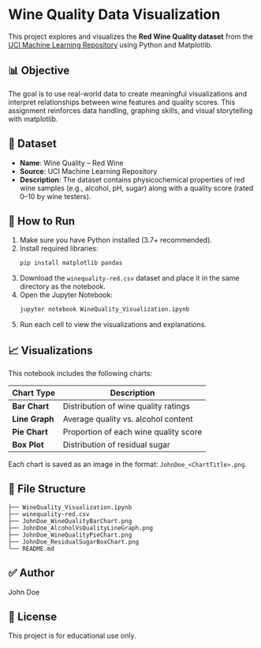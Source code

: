 # Wine Quality Data Visualization

This project explores and visualizes the **Red Wine Quality dataset** from the [UCI Machine Learning Repository](https://archive.ics.uci.edu/ml/datasets/Wine+Quality) using Python and Matplotlib.

## 📊 Objective

The goal is to use real-world data to create meaningful visualizations and interpret relationships between wine features and quality scores. This assignment reinforces data handling, graphing skills, and visual storytelling with matplotlib.

## 📁 Dataset

- **Name**: Wine Quality – Red Wine
- **Source**: UCI Machine Learning Repository
- **Description**: The dataset contains physicochemical properties of red wine samples (e.g., alcohol, pH, sugar) along with a quality score (rated 0–10 by wine testers).

## 🔧 How to Run

1. Make sure you have Python installed (3.7+ recommended).
2. Install required libraries:
   ```bash
   pip install matplotlib pandas
   ```
3. Download the `winequality-red.csv` dataset and place it in the same directory as the notebook.
4. Open the Jupyter Notebook:
   ```bash
   jupyter notebook WineQuality_Visualization.ipynb
   ```
5. Run each cell to view the visualizations and explanations.

## 📈 Visualizations

This notebook includes the following charts:

| Chart Type   | Description |
|--------------|-------------|
| **Bar Chart** | Distribution of wine quality ratings |
| **Line Graph** | Average quality vs. alcohol content |
| **Pie Chart** | Proportion of each wine quality score |
| **Box Plot** | Distribution of residual sugar |

Each chart is saved as an image in the format: `JohnDoe_<ChartTitle>.png`.

## 📝 File Structure

```
├── WineQuality_Visualization.ipynb
├── winequality-red.csv
├── JohnDoe_WineQualityBarChart.png
├── JohnDoe_AlcoholVsQualityLineGraph.png
├── JohnDoe_WineQualityPieChart.png
├── JohnDoe_ResidualSugarBoxChart.png
└── README.md
```

## ✅ Author

John Doe

## 📜 License

This project is for educational use only.
